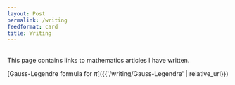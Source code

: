 ```yaml
---
layout: Post
permalink: /writing
feedformat: card
title: Writing
---
```

<br/>
This page contains links to mathematics articles I have written.

[Gauss-Legendre formula for $\pi$]({{'/writing/Gauss-Legendre' | relative_url}})
